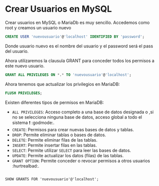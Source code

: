 # Crear Usuarios en MySQL

Crear usuarios en MySQL o MariaDb es muy sencillo. Accedemos como root y creamos un usuario nuevo

```sql
CREATE USER 'nuevousuario'@'localhost' IDENTIFIED BY 'password';
```
  
Donde usuario nuevo es el nombre del usuario y el password será el pass del usuario.
    
Ahora utilizaremos la clausula GRANT para conceder todos los permisos a este nuevo usuario.
    
```sql
GRANT ALL PRIVILEGES ON *.* TO 'nuevousuario'@'localhost';
```
    
Ahora tenemos que actualizar los privilegios en MariaDB:

```sql
FLUSH PRIVILEGES;
```

Existen diferentes tipos de permisos en MariaDB:

- `ALL PRIVILEGES`: Acceso completo a una base de datos designada o ,si no se selecciona ninguna base de datos,  acceso global a todo el sistema ❗ 	:godmode:.
- `CREATE`: Permisos para crear nuevas bases de datos y tablas.
- `DROP`: Permite eliminar tablas o bases de datos.
- `DELETE`: Permite eliminar filas de las tablas.
- `INSERT`: Permite insertar filas en las tablas.
- `SELECT`: Permite utilizar `SELECT` para leer las bases de datos.
- `UPDATE`: Permite actualizar los datos (filas) de las tablas.
- `GRANT OPTION`: Permite conceder o revocar permisos a otros usuarios :hurtrealbad:.

```mysql

SHOW GRANTS FOR 'nuevousuario'@'localhost';
```

